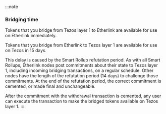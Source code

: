 :::note
<h3>Bridging time</h3>
Tokens that you bridge from Tezos layer 1 to Etherlink are available for use on Etherlink immediately.

Tokens that you bridge from Etherlink to Tezos layer 1 are available for use on Tezos in 15 days.

This delay is caused by the Smart Rollup refutation period.
As with all Smart Rollups, Etherlink nodes post commitments about their state to Tezos layer 1, including incoming bridging transactions, on a regular schedule.
Other nodes have the length of the refutation period (14 days) to challenge those commitments.
At the end of the refutation period, the correct commitment is cemented, or made final and unchangeable.

After the commitment with the withdrawal transaction is cemented, any user can execute the transaction to make the bridged tokens available on Tezos layer 1.
:::